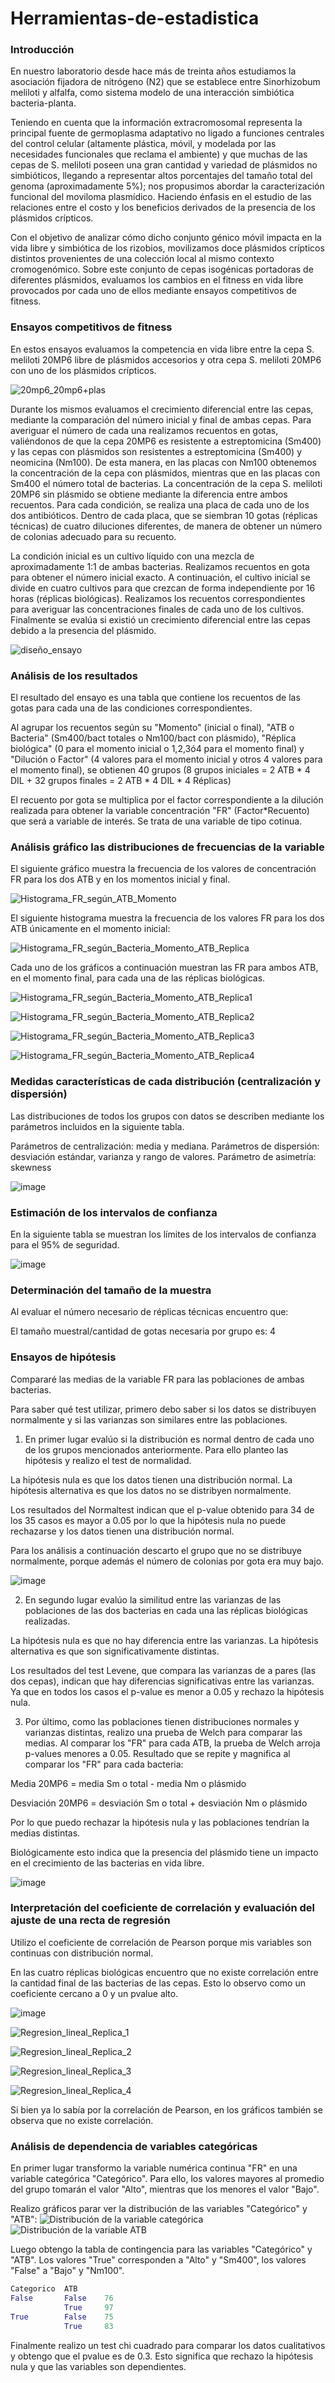 # Herramientas-de-estadistica

### Introducción

En nuestro laboratorio desde hace más de treinta años estudiamos la asociación fijadora de nitrógeno (N2) que se establece entre Sinorhizobum meliloti y alfalfa, como sistema modelo de una interacción simbiótica bacteria-planta.

Teniendo en cuenta que la información extracromosomal representa la principal fuente de germoplasma adaptativo no ligado a funciones centrales del control celular (altamente plástica, móvil, y modelada por las necesidades funcionales que reclama el ambiente) y que muchas de las cepas de S. meliloti poseen una gran cantidad y variedad de plásmidos no simbióticos, llegando a representar altos porcentajes del tamaño total del genoma (aproximadamente 5%); nos propusimos abordar la caracterización funcional del moviloma plasmídico. Haciendo énfasis en el estudio de las relaciones entre el costo y los beneficios derivados de la presencia de los plásmidos crípticos.

Con el objetivo de analizar cómo dicho conjunto génico móvil impacta en la vida libre y simbiótica de los rizobios, movilizamos doce plásmidos crípticos distintos provenientes de una colección local al mismo contexto cromogenómico. Sobre este conjunto de cepas isogénicas portadoras de diferentes plásmidos, evaluamos los cambios en el fitness  en vida libre provocados por cada uno de ellos mediante ensayos competitivos de fitness.

### Ensayos competitivos de fitness

En estos ensayos evaluamos la competencia en vida libre entre la cepa S. meliloti 20MP6 libre de plásmidos accesorios y otra cepa S. meliloti 20MP6 con uno de los plásmidos crípticos.

![20mp6_20mp6+plas](https://github.com/apagnutti/Herramientas-de-estadistica/assets/130510520/57e39b67-906f-4a72-8bd1-d7b27635073d)

Durante los mismos evaluamos el crecimiento diferencial entre las cepas, mediante la comparación del número inicial y final de ambas cepas.
Para averiguar el número de cada una realizamos recuentos en gotas, valiéndonos de que la cepa 20MP6 es resistente a estreptomicina (Sm400) y las cepas con plásmidos son resistentes a estreptomicina (Sm400) y neomicina (Nm100).
De esta manera, en las placas con Nm100 obtenemos la concentración de la cepa con plásmidos, mientras que en las placas con Sm400 el número total de bacterias.
La concentración de la cepa S. meliloti 20MP6 sin plásmido se obtiene mediante la diferencia entre ambos recuentos.
Para cada condición, se realiza una placa de cada uno de los dos antibióticos.
Dentro de cada placa, que se siembran 10 gotas (réplicas técnicas) de cuatro diluciones diferentes, de manera de obtener un número de colonias adecuado para su recuento.

La condición inicial es un cultivo líquido con una mezcla de aproximadamente 1:1 de ambas bacterias. Realizamos recuentos en gota para obtener el número inicial exacto.
A continuación, el cultivo inicial se divide en cuatro cultivos para que crezcan de forma independiente por 16 horas (réplicas biológicas). Realizamos los recuentos correspondientes para averiguar las concentraciones finales de cada uno de los cultivos.
Finalmente se evalúa si existió un crecimiento diferencial entre las cepas debido a la presencia del plásmido.

![diseño_ensayo](https://github.com/apagnutti/Herramientas-de-estadistica/assets/130510520/f038850c-9905-4597-b1ab-8238e82fac54)

### Análisis de los resultados

El resultado del ensayo es una tabla que contiene los recuentos de las gotas para cada una de las condiciones correspondientes.

Al agrupar los recuentos según su "Momento" (inicial o final), "ATB o Bacteria" (Sm400/bact totales o Nm100/bact con plásmido),
"Réplica biológica" (0 para el momento inicial o 1,2,3ó4 para el momento final) y "Dilución o Factor" (4 valores para el momento inicial y otros 4 valores para el momento final),
se obtienen 40 grupos (8 grupos iniciales = 2 ATB * 4 DIL + 32 grupos finales = 2 ATB * 4 DIL * 4 Réplicas)

El recuento por gota se multiplica por el factor correspondiente a la dilución realizada para obtener la variable concentración "FR" (Factor*Recuento) que será a variable de interés.
Se trata de una variable de tipo cotinua.

### Análisis gráfico las distribuciones de frecuencias de la variable

El siguiente gráfico muestra la frecuencia de los valores de concentración FR para los dos ATB y en los momentos inicial y final.

![Histograma_FR_según_ATB_Momento](https://github.com/apagnutti/Herramientas-de-estadistica/assets/130510520/d84628d1-7a21-40ca-84e3-45a4bde8d00b)


El siguiente histograma muestra la frecuencia de los valores FR para los dos ATB únicamente en el momento inicial:

![Histograma_FR_según_Bacteria_Momento_ATB_Replica](https://github.com/apagnutti/Herramientas-de-estadistica/assets/130510520/cf20171f-b86e-425b-8d7e-a9798201a457)


Cada uno de los gráficos a continuación muestran las FR para ambos ATB, en el momento final, para cada una de las réplicas biológicas.

![Histograma_FR_según_Bacteria_Momento_ATB_Replica1](https://github.com/apagnutti/Herramientas-de-estadistica/assets/130510520/34861c81-046e-4579-b7cc-9367f383a607)

![Histograma_FR_según_Bacteria_Momento_ATB_Replica2](https://github.com/apagnutti/Herramientas-de-estadistica/assets/130510520/581683fa-354f-4b24-9eed-9e2a5621e1cd)

![Histograma_FR_según_Bacteria_Momento_ATB_Replica3](https://github.com/apagnutti/Herramientas-de-estadistica/assets/130510520/ba677f19-8447-48de-b08b-1279743c28ce)

![Histograma_FR_según_Bacteria_Momento_ATB_Replica4](https://github.com/apagnutti/Herramientas-de-estadistica/assets/130510520/8c53b34f-66d4-4894-9ea8-c54fdbe4c423)




### Medidas características de cada distribución (centralización y dispersión)

Las distribuciones de todos los grupos con datos se describen mediante los parámetros incluidos en la siguiente tabla.

Parámetros de centralización: media y mediana.
Parámetros de dispersión: desviación estándar, varianza y rango de valores.
Parámetro de asimetría: skewness

![image](https://github.com/apagnutti/Herramientas-de-estadistica/assets/130510520/b475f2a8-e47b-4104-acb7-89780ad2ec91)


### Estimación de los intervalos de confianza

En la siguiente tabla se muestran los límites de los intervalos de confianza para el 95% de seguridad.

![image](https://github.com/apagnutti/Herramientas-de-estadistica/assets/130510520/cbad3cdb-6bd0-41e0-add7-1d69656996a2)

### Determinación del tamaño de la muestra

Al evaluar el número necesario de réplicas técnicas encuentro que: 

El tamaño muestral/cantidad de gotas necesaria por grupo es: 4

### Ensayos de hipótesis

Compararé las medias de la variable FR para las poblaciones de ambas bacterias. 

Para saber qué test utilizar, primero debo saber si los datos se distribuyen normalmente y si las varianzas son similares entre las poblaciones.

1) En primer lugar evalúo si la distribución es normal dentro de cada uno de los grupos mencionados anteriormente. Para ello planteo las hipótesis y realizo el test de normalidad.

La hipótesis nula es que los datos tienen una distribución normal. La hipótesis alternativa es que los datos no se distribyen normalmente.

Los resultados del Normaltest indican que el p-value obtenido para 34 de los 35 casos es mayor a 0.05 por lo que la hipótesis nula no puede rechazarse y los datos tienen una distribución normal.

Para los análisis a continuación descarto el grupo que no se distribuye normalmente, porque además el número de colonias por gota era muy bajo.

![image](https://github.com/apagnutti/Herramientas-de-estadistica/assets/130510520/069d8bc4-38a6-4aa1-9093-7e8b7d015522)

2) En segundo lugar evalúo la similitud entre las varianzas de las poblaciones de las dos bacterias en cada una las réplicas biológicas realizadas.

La hipótesis nula es que no hay diferencia entre las varianzas. La hipótesis alternativa es que son significativamente distintas.

Los resultados del test Levene, que compara las varianzas de a pares (las dos cepas), indican que hay diferencias significativas entre las varianzas.
Ya que en todos los casos el p-value es menor a 0.05 y rechazo la hipótesis nula.





3) Por último, como las poblaciones tienen distribuciones normales y varianzas distintas, realizo una prueba de Welch para comparar las medias.
Al comparar los "FR" para cada ATB, la prueba de Welch arroja p-values menores a 0.05. Resultado que se repite y magnifica al comparar los "FR" para cada bacteria:

Media 20MP6 = media Sm o total - media Nm o plásmido

Desviación 20MP6 = desviación Sm o total + desviación Nm o plásmido

Por lo que puedo rechazar la hipótesis nula y las poblaciones tendrían la medias distintas.

Biológicamente esto indica que la presencia del plásmido tiene un impacto en el crecimiento de las bacterias en vida libre.

![image](https://github.com/apagnutti/Herramientas-de-estadistica/assets/130510520/90193e70-2d5e-4693-84cd-f544e2b77bf0)


### Interpretación del coeficiente de correlación y evaluación del ajuste de una recta de regresión

Utilizo el coeficiente de correlación de Pearson porque mis variables son continuas con distribución normal.

En las cuatro réplicas biológicas encuentro que no existe correlación entre la cantidad final de las bacterias de las cepas. Esto lo observo como un coeficiente cercano a 0 y un pvalue alto.

![image](https://github.com/apagnutti/Herramientas-de-estadistica/assets/130510520/41596f70-a612-4361-986f-db115697480f)

![Regresion_lineal_Replica_1](https://github.com/apagnutti/Herramientas-de-estadistica/assets/130510520/d36f4fd4-6de5-4d5e-9e78-665300fbca53)

![Regresion_lineal_Replica_2](https://github.com/apagnutti/Herramientas-de-estadistica/assets/130510520/591835c9-ccca-4085-b66c-b5e987034bd5)

![Regresion_lineal_Replica_3](https://github.com/apagnutti/Herramientas-de-estadistica/assets/130510520/f830acd0-2f84-438e-a713-4de4d3b5a969)

![Regresion_lineal_Replica_4](https://github.com/apagnutti/Herramientas-de-estadistica/assets/130510520/c247e950-3566-4a8f-9dc2-4635aa8b9c76)


Si bien ya lo sabía por la correlación de Pearson, en los gráficos también se observa que no existe correlación.


### Análisis de dependencia de variables categóricas

En primer lugar transformo la variable numérica continua "FR" en una variable categórica "Categórico".
Para ello, los valores mayores al promedio del grupo tomarán el valor "Alto", mientras que los menores el valor "Bajo".

Realizo gráficos parar ver la distribución de las variables "Categórico" y "ATB":
![Distribución de la variable categórica](https://github.com/apagnutti/Herramientas-de-estadistica/assets/130510520/80fbdab2-304c-4fa9-99fc-38a538aa7020)
![Distribución de la variable ATB](https://github.com/apagnutti/Herramientas-de-estadistica/assets/130510520/0bafedb3-1713-41f7-9ae5-e51b06560ec6)

Luego obtengo la tabla de contingencia para las variables "Categórico" y "ATB". Los valores "True" corresponden a "Alto" y "Sm400", los valores "False" a "Bajo" y "Nm100".

```python
Categorico  ATB  
False       False    76
            True     97
True        False    75
            True     83
```

Finalmente realizo un test chi cuadrado para comparar los datos cualitativos y obtengo que el pvalue es de 0.3.
Esto significa que rechazo la hipótesis nula y que las variables son dependientes.


